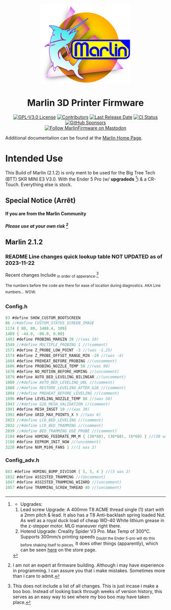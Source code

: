 <p align="center"><img src="buildroot/share/pixmaps/logo/marlin-outrun-nf-500.png" height="250" alt="MarlinFirmware's logo" /></p>

<h1 align="center">Marlin 3D Printer Firmware</h1>

<p align="center">
    <a href="/LICENSE"><img alt="GPL-V3.0 License" src="https://img.shields.io/github/license/marlinfirmware/marlin.svg"></a>
    <a href="https://github.com/MarlinFirmware/Marlin/graphs/contributors"><img alt="Contributors" src="https://img.shields.io/github/contributors/marlinfirmware/marlin.svg"></a>
    <a href="https://github.com/MarlinFirmware/Marlin/releases"><img alt="Last Release Date" src="https://img.shields.io/github/release-date/MarlinFirmware/Marlin"></a>
    <a href="https://github.com/MarlinFirmware/Marlin/actions"><img alt="CI Status" src="https://github.com/MarlinFirmware/Marlin/actions/workflows/test-builds.yml/badge.svg"></a>
    <a href="https://github.com/sponsors/thinkyhead"><img alt="GitHub Sponsors" src="https://img.shields.io/github/sponsors/thinkyhead?color=db61a2"></a>
    <br />
    <a href="https://fosstodon.org/@marlinfirmware"><img alt="Follow MarlinFirmware on Mastodon" src="https://img.shields.io/mastodon/follow/109450200866020466?domain=https%3A%2F%2Ffosstodon.org&logoColor=%2300B&style=social"></a>
</p>

Additional documentation can be found at the [Marlin Home Page](https://marlinfw.org/).

# Intended Use

This Build of Marlin (2.1.2) is only ment to be used for the Big Tree Tech (BTT) SKR MINI E3 V3.0. With the Ender 5 Pro (w/ **upgradeds** [^1]) & a CR-Touch. Everything else is stock. 

## Special Notice (Arrêt)
#### If you are from the Marlin Community
##### Please use at your own risk [^2]


## Marlin 2.1.2
### README Line changes quick lookup table NOT UPDATED as of 2023-11-22 
Recent changes Include <sub>in order of apperance</sub>.[^3]

<sup> The numbers before the code are there for ease of location during diagnostics. AKA Line numbers... WOW. </sup>

### Config.h
```C
83 #define SHOW_CUSTOM_BOOTSCREEN
86 //#define CUSTOM_STATUS_SCREEN_IMAGE
1174 { 80, 80, 1488.4, 109}
1489 { -44.0, -06.0, 0.00}
1493 #define PROBING_MARGIN 20 //(was 10)
1549 //#define MULTIPLE_PROBING 1 //(comment)
1571 #define Z_PROBE_LOW_POINT -3 //(was -1.25)
1574 #define Z_PROBE_OFFSET_RANGE_MIN -20 //(was -4)
1604 #define PREHEAT_BEFORE_PROBING //(uncomment)
1606 #define PROBING_NOZZLE_TEMP 50 //(was 90) 
1670 #define NO_MOTION_BEFORE_HOMING //(uncomment) 
1879 #define AUTO_BED_LEVELING_BILINEAR //(uncomment) 
1880 //#define AUTO_BED_LEVELING_UBL //(comment) 
1888 //#define RESTORE_LEVELING_AFTER_G28 //(comment)
1894 //#define PREHEAT_BEFORE_LEVELING //(comment)
1896 #define LEVELING_NOZZLE_TEMP 80 //(was 50)
1943 //#define G26_MESH_VALIDATION //(comment)
1991 #define MESH_INSET 10 //(was 30)      
1992 #define GRID_MAX_POINTS_X 9 //(was 6) 
2023 //#define LCD_BED_LEVELING //(comment)
2032 //#define LCD_BED_TRAMMING //(comment)
2039 //#define BED_TRAMMING_USE_PROBE //(comment) 
2104 #define HOMING_FEEDRATE_MM_M { (30*60), (30*60), (6*60) } //(30 was 60)
2188 #define EEPROM_INIT_NOW //(uncomment)
3220 #define NUM_M106_FANS 1 //(1 was 2)
```

### Config_adv.h
```C
883 #define HOMING_BUMP_DIVISOR { 5, 5, 4 } //(5 was 2)
1032 #define ASSISTED_TRAMMING //(Uncomment)
1047 #define ASSISTED_TRAMMING_WIZARD //(uncomment)
1057 #define TRAMMING_SCREW_THREAD 40 //(uncomment)
```
####


[^1]: * Upgrades: 
      1. Lead screw Upgrade: A 400mm T8 ACME thread single (1) start with a 2mm pitch & lead. It also has a T8 Anti-backlash spring loaded Nut. As well as a royal duck load of cheap WD-40 White lithium grease in the z-stepper motor. MLG maneuver right there.
      2. Hotend Upgrade: Creality Spider V3 Pro. Max Temp of 300&deg;C. Supports 300mm/s printing speeds <sub>Doubt the Ender 5-pro will do this before shaking itself to pieces.</sub> It does other things (apparently), which can be seen [here](https://store.creality.com/ca/products/spider-v3-high-temperature-and-high-flow-hotend-pro?cfb=7a3698b9-6819-4331-a55e-d679769ea949&ifb=7a3698b9-6819-4331-a55e-d679769ea949&scm=search.v25&score=7.21712972628878&ssp=&spm=..search.search_1.1) on the store page.    

[^2]: I am not an expert at firmware building. Although i may have experience in programming. I can assure you that i make mistakes. Sometimes more than i care to admit.

[^3]: This does not include a list of all changes. This is just incase i make a boo boo. Instead of looking back through weeks of version history, this serves as an easy way to see where my boo boo may have taken place.